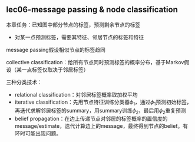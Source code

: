 
## lec06-message passing & node classification

本章任务：已知图中部分节点的标签，预测剩余节点的标签
- 对某一点预测标签，需要其特征、邻居节点的标签和特征

message passing假设相似节点的标签趋同

collective classification：给所有节点同时预测标签的概率分布，基于Markov假设（某一点标签仅取决于邻居标签）

三种分类技术：
- relational classification：对邻居标签概率取加权平均
- iterative classification：先用节点特征训练分类器$\phi_1$，通过$\phi_1$预测初始标签，再迭代求解邻居标签的summary，用summary训练$\phi_2$，最后用$\phi_2$重复预测
- belief propagation：在边上传递节点对邻居的标签概率的置信度的message/estimate，迭代计算边上的message，最终得到节点的belief。有环时可能出现问题。

### 